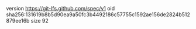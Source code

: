 version https://git-lfs.github.com/spec/v1
oid sha256:131619b8b5d90ea9a50fc3b4492186c57755c1592ae156de2824b512879ee16b
size 92
